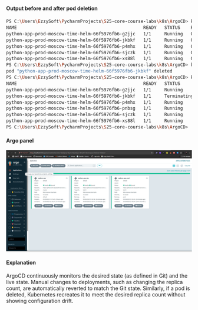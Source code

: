 #### Output before and after pod deletion

```bash
PS C:\Users\EzzySoft\PycharmProjects\S25-core-course-labs\k8s\ArgoCD> kubectl get pods -n prod
NAME                                                READY   STATUS    RESTARTS   AGE
python-app-prod-moscow-time-helm-66f5976fb6-g2jjc   1/1     Running   0          34s
python-app-prod-moscow-time-helm-66f5976fb6-jkbkf   1/1     Running   0          2m27s
python-app-prod-moscow-time-helm-66f5976fb6-p4mhx   1/1     Running   0          11m
python-app-prod-moscow-time-helm-66f5976fb6-sjczk   1/1     Running   0          11m
python-app-prod-moscow-time-helm-66f5976fb6-xs88l   1/1     Running   0          2m27s
PS C:\Users\EzzySoft\PycharmProjects\S25-core-course-labs\k8s\ArgoCD> kubectl delete pod python-app-prod-moscow-time-helm-66f5976fb6-jkbkf -n prod
pod "python-app-prod-moscow-time-helm-66f5976fb6-jkbkf" deleted
PS C:\Users\EzzySoft\PycharmProjects\S25-core-course-labs\k8s\ArgoCD> kubectl get pods -n prod
NAME                                                READY   STATUS        RESTARTS   AGE
python-app-prod-moscow-time-helm-66f5976fb6-g2jjc   1/1     Running       0          63s
python-app-prod-moscow-time-helm-66f5976fb6-jkbkf   1/1     Terminating   0          2m56s
python-app-prod-moscow-time-helm-66f5976fb6-p4mhx   1/1     Running       0          12m
python-app-prod-moscow-time-helm-66f5976fb6-pnbsg   1/1     Running       0          3s
python-app-prod-moscow-time-helm-66f5976fb6-sjczk   1/1     Running       0          12m
python-app-prod-moscow-time-helm-66f5976fb6-xs88l   1/1     Running       0          2m56s
PS C:\Users\EzzySoft\PycharmProjects\S25-core-course-labs\k8s\ArgoCD>
```

#### Argo panel

![argo_panel.png](images/argo_panel.png)

#### Explanation

ArgoCD continuously monitors the desired state (as defined in Git) and the live state. Manual changes to deployments,
such as changing the replica count, are automatically reverted to match the Git state. Similarly, if a pod is deleted,
Kubernetes recreates it to meet the desired replica count without showing configuration drift.